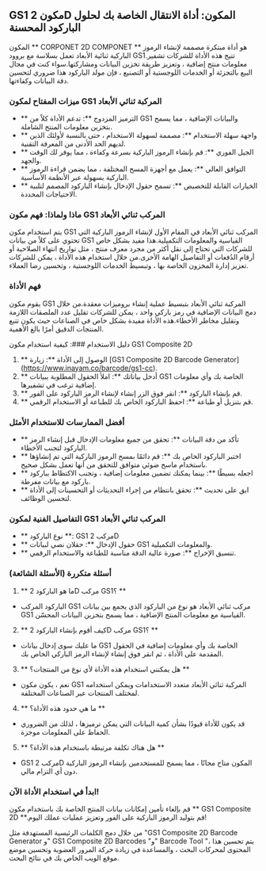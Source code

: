 ## GS1 مكون 2D المكون: أداة الانتقال الخاصة بك لحلول الباركود المحسنة

المكون ** CORPONET 2D COMPONET ** هو أداة مبتكرة مصممة لإنشاء الرموز الباركية ثنائية الأبعاد تعمل بسلاسة مع بروود GS1.تتيح هذه الأداة للشركات تشفير معلومات منتج إضافية ، وتعزيز طريقة تخزين البيانات ومشاركتها.سواء كنت في مجال البيع بالتجزئة أو الخدمات اللوجستية أو التصنيع ، فإن مولد الباركود هذا ضروري لتحسين دقة البيانات وكفاءتها.

### ميزات المفتاح لمكون GS1 المركبة ثنائي الأبعاد
- ** الترميز المزدوج **: تدعم الأداة كلاً من GS1 والبيانات الإضافية ، مما يسمح بتخزين معلومات المنتج الشاملة.
- ** واجهة سهلة الاستخدام **: مصممة لسهولة الاستخدام ، حتى بالنسبة لأولئك الذين لديهم الحد الأدنى من المعرفة التقنية.
- ** الجيل الفوري **: قم بإنشاء الرموز الباركية بسرعة وكفاءة ، مما يوفر لك الوقت والجهد.
- ** التوافق العالي **: يعمل مع أجهزة المسح المختلفة ، مما يضمن قراءة الرموز الباركية بسهولة عبر الأنظمة الأساسية.
- ** الخيارات القابلة للتخصيص **: تسمح حقول الإدخال بإنشاء الباركود المصمم لتلبية الاحتياجات المحددة.

### ماذا ولماذا: فهم مكون GS1 المركب ثنائي الأبعاد
يتم استخدام مكون GS1 المركب ثنائي الأبعاد في المقام الأول لإنشاء الرموز الباركية التي تحتوي على كلاً من بيانات GS1 القياسية والمعلومات التكميلية.هذا مفيد بشكل خاص للشركات التي تحتاج إلى نقل أكثر من مجرد معرف منتج ، مثل تواريخ انتهاء الصلاحية أو أرقام الدُفعات أو التفاصيل الهامة الأخرى.من خلال استخدام هذه الأداة ، يمكن للشركات تعزيز إدارة المخزون الخاصة بها ، وتبسيط الخدمات اللوجستية ، وتحسين رضا العملاء.

### فهم الأداة
يقوم مكون GS1 المركبة ثنائي الأبعاد بتبسيط عملية إنشاء بروميزات معقدة.من خلال دمج البيانات الإضافية في رمز باركي واحد ، يمكن للشركات تقليل عدد الملصقات اللازمة وتقليل مخاطر الأخطاء.هذه الأداة مفيدة بشكل خاص في الصناعات حيث يكون تتبع المنتجات الدقيق أمرًا بالغ الأهمية.

دليل الاستخدام ###: كيفية استخدام مكون GS1 Composite 2D
1. ** الوصول إلى الأداة **: زيارة [GS1 Composite 2D Barcode Generator] (https://www.inayam.co/barcode/gs1-cc).
2. ** أدخل بياناتك **: املأ الحقول المطلوبة ببيانات GS1 الخاصة بك وأي معلومات إضافية ترغب في تشفيرها.
3. ** قم بإنشاء الباركود **: انقر فوق الزر إنشاء لإنشاء الرمز الباركود على الفور.
4. ** قم بتنزيل أو طباعة **: احفظ الباركود الخاص بك للطباعة أو الاستخدام الرقمي.

### أفضل الممارسات للاستخدام الأمثل
- ** تأكد من دقة البيانات **: تحقق من جميع معلومات الإدخال قبل إنشاء الرمز الباركود لتجنب الأخطاء.
- ** اختبر الباركود الخاص بك **: قم دائمًا بمسح الرموز الباركية التي تم إنشاؤها باستخدام ماسح ضوئي متوافق للتحقق من أنها تعمل بشكل صحيح.
- ** اجعله بسيطًا **: بينما يمكنك تضمين معلومات إضافية ، وتجنب الاكتظاظ بباركود باركود مع بيانات مفرطة.
- ** ابق على تحديث **: تحقق بانتظام من إجراء التحديثات أو التحسينات إلى الأداة لتحسين الوظائف.

### التفاصيل الفنية لمكون GS1 المركب ثنائي الأبعاد
- ** نوع الباركود **: GS1 مركب 2D
- ** حقول الإدخال **: حقلان نصي لبيانات GS1 والمعلومات التكميلية.
- ** تنسيق الإخراج **: صورة عالية الدقة مناسبة للطباعة والاستخدام الرقمي.

### أسئلة متكررة (الأسئلة الشائعة)

1. ** ما هو الباركود 2D مركب GS1؟ **
- الباركود المركب GS1 مركب ثنائي الأبعاد هو نوع من الباركود الذي يجمع بين بيانات GS1 القياسية مع معلومات المنتج الإضافية ، مما يسمح بتخزين البيانات المحسّن.

2. ** كيف أقوم بإنشاء الباركود 2D مركب GS1؟ **
- ما عليك سوى إدخال بيانات GS1 الخاصة بك وأي معلومات إضافية في الحقول المقدمة على الأداة ، ثم انقر فوق إنشاء لإنشاء الرمز الباركي الخاص بك.

3. ** هل يمكنني استخدام هذه الأداة لأي نوع من المنتجات؟ **
- نعم ، يكون مكون GS1 المركبة ثنائي الأبعاد متعدد الاستخدامات ويمكن استخدامه لمختلف المنتجات عبر الصناعات المختلفة.

4. ** ما هي حدود هذه الأداة؟ **
- قد يكون للأداة قيودًا بشأن كمية البيانات التي يمكن ترميزها ، لذلك من الضروري الحفاظ على المعلومات موجزة.

5. ** هل هناك تكلفة مرتبطة باستخدام هذه الأداة؟ **
- GS1 مركب 2D المكون متاح مجانًا ، مما يسمح للمستخدمين بإنشاء الرموز الباركية دون أي التزام مالي.

### ابدأ في استخدام الأداة الآن!
قم بإلغاء تأمين إمكانات بيانات المنتج الخاصة بك باستخدام مكون ** GS1 Composite 2D **.قم بتوليد الرموز الباركية على الفور وتعزيز عمليات عملك اليوم!

من خلال دمج الكلمات الرئيسية المستهدفة مثل "GS1 Composite 2D Barcode Generator و" GS1 Composite 2D Barcodes "و" Barcode Tool "، يتم تحسين هذا المحتوى لمحركات البحث ، والمساعدة في زيادة حركة المرور العضوية وتحسين موضع موقع الويب الخاص بك في نتائج البحث.